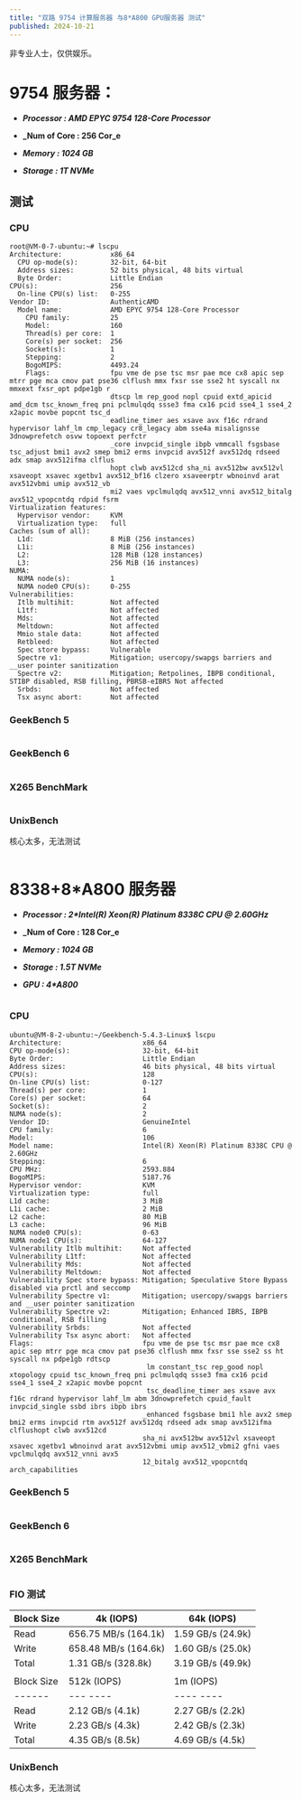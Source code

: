 ```yaml
---
title: "双路 9754 计算服务器 与8*A800 GPU服务器 测试"
published: 2024-10-21
---
```


非专业人士，仅供娱乐。

# 9754 服务器：

- **_Processor : AMD EPYC 9754 128-Core Processor_**

- **_Num of Core : 256 Cor_e**

- **_Memory : 1024 GB_**

- **_Storage : 1T NVMe_**

## 测试

### CPU

```shell
root@VM-0-7-ubuntu:~# lscpu
Architecture:            x86_64
  CPU op-mode(s):        32-bit, 64-bit
  Address sizes:         52 bits physical, 48 bits virtual
  Byte Order:            Little Endian
CPU(s):                  256
  On-line CPU(s) list:   0-255
Vendor ID:               AuthenticAMD
  Model name:            AMD EPYC 9754 128-Core Processor
    CPU family:          25
    Model:               160
    Thread(s) per core:  1
    Core(s) per socket:  256
    Socket(s):           1
    Stepping:            2
    BogoMIPS:            4493.24
    Flags:               fpu vme de pse tsc msr pae mce cx8 apic sep mtrr pge mca cmov pat pse36 clflush mmx fxsr sse sse2 ht syscall nx mmxext fxsr_opt pdpe1gb r
                         dtscp lm rep_good nopl cpuid extd_apicid amd_dcm tsc_known_freq pni pclmulqdq ssse3 fma cx16 pcid sse4_1 sse4_2 x2apic movbe popcnt tsc_d
                         eadline_timer aes xsave avx f16c rdrand hypervisor lahf_lm cmp_legacy cr8_legacy abm sse4a misalignsse 3dnowprefetch osvw topoext perfctr
                         _core invpcid_single ibpb vmmcall fsgsbase tsc_adjust bmi1 avx2 smep bmi2 erms invpcid avx512f avx512dq rdseed adx smap avx512ifma clflus
                         hopt clwb avx512cd sha_ni avx512bw avx512vl xsaveopt xsavec xgetbv1 avx512_bf16 clzero xsaveerptr wbnoinvd arat avx512vbmi umip avx512_vb
                         mi2 vaes vpclmulqdq avx512_vnni avx512_bitalg avx512_vpopcntdq rdpid fsrm
Virtualization features: 
  Hypervisor vendor:     KVM
  Virtualization type:   full
Caches (sum of all):     
  L1d:                   8 MiB (256 instances)
  L1i:                   8 MiB (256 instances)
  L2:                    128 MiB (128 instances)
  L3:                    256 MiB (16 instances)
NUMA:                    
  NUMA node(s):          1
  NUMA node0 CPU(s):     0-255
Vulnerabilities:         
  Itlb multihit:         Not affected
  L1tf:                  Not affected
  Mds:                   Not affected
  Meltdown:              Not affected
  Mmio stale data:       Not affected
  Retbleed:              Not affected
  Spec store bypass:     Vulnerable
  Spectre v1:            Mitigation; usercopy/swapgs barriers and __user pointer sanitization
  Spectre v2:            Mitigation; Retpolines, IBPB conditional, STIBP disabled, RSB filling, PBRSB-eIBRS Not affected
  Srbds:                 Not affected
  Tsx async abort:       Not affected
```

### GeekBench 5

<picture>
    <source srcset="https://s3.catcat.blog/images/2024/10/QQ_1729473051910.avif" type="image/avif">
    <source srcset="https://s3.catcat.blog/images/2024/10/QQ_1729473051910.webp" type="image/webp">
    <img src="https://s3.catcat.blog/images/2024/10/QQ_1729473051910.jpg" alt="" loading="lazy">
</picture>

### GeekBench 6

<picture>
    <source srcset="https://s3.catcat.blog/images/2024/10/QQ_1729473605290.avif" type="image/avif">
    <source srcset="https://s3.catcat.blog/images/2024/10/QQ_1729473605290.webp" type="image/webp">
    <img src="https://s3.catcat.blog/images/2024/10/QQ_1729473605290.jpg" alt="" loading="lazy">
</picture>

### X265 BenchMark

<picture>
    <source srcset="https://s3.catcat.blog/images/2024/10/QQ_1729475180602.avif" type="image/avif">
    <source srcset="https://s3.catcat.blog/images/2024/10/QQ_1729475180602.webp" type="image/webp">
    <img src="https://s3.catcat.blog/images/2024/10/QQ_1729475180602.jpg" alt="" loading="lazy">
</picture>

### UnixBench

核心太多，无法测试

<picture>
    <source srcset="https://s3.catcat.blog/images/2024/10/QQ_1729479139926.avif" type="image/avif">
    <source srcset="https://s3.catcat.blog/images/2024/10/QQ_1729479139926.webp" type="image/webp">
    <img src="https://s3.catcat.blog/images/2024/10/QQ_1729479139926.jpg" alt="" loading="lazy">
</picture>

# 8338+8\*A800 服务器

- **_Processor : 2\*Intel(R) Xeon(R) Platinum 8338C CPU @ 2.60GHz_**

- **_Num of Core : 128 Cor_e**

- **_Memory : 1024 GB_**

- **_Storage : 1.5T NVMe_**

- **_GPU : 4\*A800_**

<picture>
    <source srcset="https://s3.catcat.blog/images/2024/10/QQ_1729473375717.avif" type="image/avif">
    <source srcset="https://s3.catcat.blog/images/2024/10/QQ_1729473375717.webp" type="image/webp">
    <img src="https://s3.catcat.blog/images/2024/10/QQ_1729473375717.jpg" alt="" loading="lazy">
</picture>

### CPU

```shell
ubuntu@VM-8-2-ubuntu:~/Geekbench-5.4.3-Linux$ lscpu
Architecture:                    x86_64
CPU op-mode(s):                  32-bit, 64-bit
Byte Order:                      Little Endian
Address sizes:                   46 bits physical, 48 bits virtual
CPU(s):                          128
On-line CPU(s) list:             0-127
Thread(s) per core:              1
Core(s) per socket:              64
Socket(s):                       2
NUMA node(s):                    2
Vendor ID:                       GenuineIntel
CPU family:                      6
Model:                           106
Model name:                      Intel(R) Xeon(R) Platinum 8338C CPU @ 2.60GHz
Stepping:                        6
CPU MHz:                         2593.884
BogoMIPS:                        5187.76
Hypervisor vendor:               KVM
Virtualization type:             full
L1d cache:                       3 MiB
L1i cache:                       2 MiB
L2 cache:                        80 MiB
L3 cache:                        96 MiB
NUMA node0 CPU(s):               0-63
NUMA node1 CPU(s):               64-127
Vulnerability Itlb multihit:     Not affected
Vulnerability L1tf:              Not affected
Vulnerability Mds:               Not affected
Vulnerability Meltdown:          Not affected
Vulnerability Spec store bypass: Mitigation; Speculative Store Bypass disabled via prctl and seccomp
Vulnerability Spectre v1:        Mitigation; usercopy/swapgs barriers and __user pointer sanitization
Vulnerability Spectre v2:        Mitigation; Enhanced IBRS, IBPB conditional, RSB filling
Vulnerability Srbds:             Not affected
Vulnerability Tsx async abort:   Not affected
Flags:                           fpu vme de pse tsc msr pae mce cx8 apic sep mtrr pge mca cmov pat pse36 clflush mmx fxsr sse sse2 ss ht syscall nx pdpe1gb rdtscp
                                  lm constant_tsc rep_good nopl xtopology cpuid tsc_known_freq pni pclmulqdq ssse3 fma cx16 pcid sse4_1 sse4_2 x2apic movbe popcnt
                                  tsc_deadline_timer aes xsave avx f16c rdrand hypervisor lahf_lm abm 3dnowprefetch cpuid_fault invpcid_single ssbd ibrs ibpb ibrs
                                 _enhanced fsgsbase bmi1 hle avx2 smep bmi2 erms invpcid rtm avx512f avx512dq rdseed adx smap avx512ifma clflushopt clwb avx512cd 
                                 sha_ni avx512bw avx512vl xsaveopt xsavec xgetbv1 wbnoinvd arat avx512vbmi umip avx512_vbmi2 gfni vaes vpclmulqdq avx512_vnni avx5
                                 12_bitalg avx512_vpopcntdq arch_capabilities
```

### GeekBench 5

<picture>
    <source srcset="https://s3.catcat.blog/images/2024/10/QQ_1729473530261.avif" type="image/avif">
    <source srcset="https://s3.catcat.blog/images/2024/10/QQ_1729473530261.webp" type="image/webp">
    <img src="https://s3.catcat.blog/images/2024/10/QQ_1729473530261.jpg" alt="" loading="lazy">
</picture>

### GeekBench 6

<picture>
    <source srcset="https://s3.catcat.blog/images/2024/10/QQ_1729474027576.avif" type="image/avif">
    <source srcset="https://s3.catcat.blog/images/2024/10/QQ_1729474027576.webp" type="image/webp">
    <img src="https://s3.catcat.blog/images/2024/10/QQ_1729474027576.jpg" alt="" loading="lazy">
</picture>

### X265 BenchMark

<picture>
    <source srcset="https://s3.catcat.blog/images/2024/10/QQ_1729477291669.avif" type="image/avif">
    <source srcset="https://s3.catcat.blog/images/2024/10/QQ_1729477291669.webp" type="image/webp">
    <img src="https://s3.catcat.blog/images/2024/10/QQ_1729477291669.jpg" alt="" loading="lazy">
</picture>

### FIO 测试

| Block Size | 4k (IOPS) | 64k (IOPS) |
| --- | --- | --- |
| Read | 656.75 MB/s (164.1k) | 1.59 GB/s (24.9k) |
| Write | 658.48 MB/s (164.6k) | 1.60 GB/s (25.0k) |
| Total | 1.31 GB/s (328.8k) | 3.19 GB/s (49.9k) |
|  |  |  |
| Block Size | 512k (IOPS) | 1m (IOPS) |
| \------ | \--- ---- | \---- ---- |
| Read | 2.12 GB/s (4.1k) | 2.27 GB/s (2.2k) |
| Write | 2.23 GB/s (4.3k) | 2.42 GB/s (2.3k) |
| Total | 4.35 GB/s (8.5k) | 4.69 GB/s (4.5k) |

### UnixBench

核心太多，无法测试

<picture>
    <source srcset="https://s3.catcat.blog/images/2024/10/QQ_1729479316801.avif" type="image/avif">
    <source srcset="https://s3.catcat.blog/images/2024/10/QQ_1729479316801.webp" type="image/webp">
    <img src="https://s3.catcat.blog/images/2024/10/QQ_1729479316801.jpg" alt="" loading="lazy">
</picture>